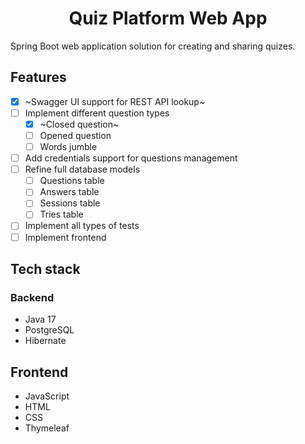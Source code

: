 <h1 align="center">Quiz Platform Web App</h1>
Spring Boot web application solution for creating and sharing quizes.

## Features
  - [x] ~Swagger UI support for REST API lookup~
  - [ ] Implement different question types
    - [x] ~Closed question~
    - [ ] Opened question
    - [ ] Words jumble
  - [ ] Add credentials support for questions management
  - [ ] Refine full database models
    - [ ] Questions table
    - [ ] Answers table
    - [ ] Sessions table
    - [ ] Tries table
  - [ ] Implement all types of tests
  - [ ] Implement frontend

## Tech stack
### Backend
  - Java 17
  - PostgreSQL
  - Hibernate

## Frontend
  - JavaScript
  - HTML
  - CSS
  - Thymeleaf
